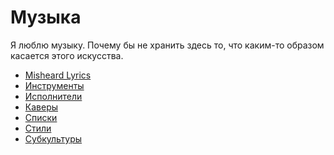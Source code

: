 # Музыка

Я люблю музыку. Почему бы не хранить здесь то, что каким-то образом касается
этого искусства.

*   [Misheard Lyrics](./Misheard%20Lyrics.md)
*   [Инструменты](./Инструменты/index.md)
*   [Исполнители](./artists/index.md)
*   [Каверы](./Альбомы/index.md)
*   [Списки](./Списки/index.md)
*   [Стили](./Стили/index.md)
*   [Субкультуры](./Субкультуры/index.md)
